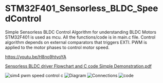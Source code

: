 # STM32F401_Sensorless_BLDC_SpeedControl
Simple Sensorless BLDC Control Algorithm for understanding BLDC Motors
STM32F401 is used as mcu. All the functions/code is in main.c file.
Control algorithm depends on external comparators that triggers EXTI.
PWM is applied to the motor phases to control motor speed.

https://youtu.be/H8no9htyoYA

[Sensorless BLDC driver Flowchart and C code Simple Demonstration.pdf](https://github.com/user-attachments/files/20149032/Sensorless.BLDC.driver.Flowchart.and.C.code.Simple.Demonstration.pdf)

![sim4 pwm speed control c](https://github.com/user-attachments/assets/cfa26c77-b4b6-438a-93b9-f09110c94761)
![Diagram](https://github.com/user-attachments/assets/011b12dd-3899-45c7-a110-fd075b20eaa7)
![Connections](https://github.com/user-attachments/assets/40d414fe-736f-4033-b9b5-872813d90e67)
![code](https://github.com/user-attachments/assets/bb3ce1c4-6fff-4d1a-b4d2-2b7865176793)
